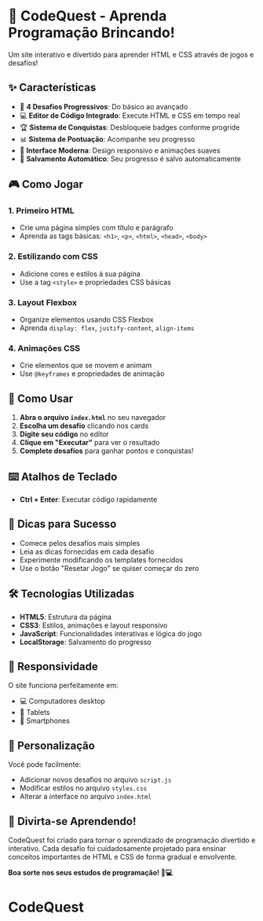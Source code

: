 # 🚀 CodeQuest - Aprenda Programação Brincando!

Um site interativo e divertido para aprender HTML e CSS através de jogos e desafios!

## ✨ Características

- 🎯 **4 Desafios Progressivos**: Do básico ao avançado
- 💻 **Editor de Código Integrado**: Execute HTML e CSS em tempo real
- 🏆 **Sistema de Conquistas**: Desbloqueie badges conforme progride
- 📊 **Sistema de Pontuação**: Acompanhe seu progresso
- 🎨 **Interface Moderna**: Design responsivo e animações suaves
- 💾 **Salvamento Automático**: Seu progresso é salvo automaticamente

## 🎮 Como Jogar

### 1. **Primeiro HTML** 
- Crie uma página simples com título e parágrafo
- Aprenda as tags básicas: `<h1>`, `<p>`, `<html>`, `<head>`, `<body>`

### 2. **Estilizando com CSS**
- Adicione cores e estilos à sua página
- Use a tag `<style>` e propriedades CSS básicas

### 3. **Layout Flexbox**
- Organize elementos usando CSS Flexbox
- Aprenda `display: flex`, `justify-content`, `align-items`

### 4. **Animações CSS**
- Crie elementos que se movem e animam
- Use `@keyframes` e propriedades de animação

## 🚀 Como Usar

1. **Abra o arquivo `index.html`** no seu navegador
2. **Escolha um desafio** clicando nos cards
3. **Digite seu código** no editor
4. **Clique em "Executar"** para ver o resultado
5. **Complete desafios** para ganhar pontos e conquistas!

## ⌨️ Atalhos de Teclado

- **Ctrl + Enter**: Executar código rapidamente

## 🎯 Dicas para Sucesso

- Comece pelos desafios mais simples
- Leia as dicas fornecidas em cada desafio
- Experimente modificando os templates fornecidos
- Use o botão "Resetar Jogo" se quiser começar do zero

## 🛠️ Tecnologias Utilizadas

- **HTML5**: Estrutura da página
- **CSS3**: Estilos, animações e layout responsivo
- **JavaScript**: Funcionalidades interativas e lógica do jogo
- **LocalStorage**: Salvamento do progresso

## 📱 Responsividade

O site funciona perfeitamente em:
- 💻 Computadores desktop
- 📱 Tablets
- 📱 Smartphones

## 🔧 Personalização

Você pode facilmente:
- Adicionar novos desafios no arquivo `script.js`
- Modificar estilos no arquivo `styles.css`
- Alterar a interface no arquivo `index.html`

## 🎉 Divirta-se Aprendendo!

CodeQuest foi criado para tornar o aprendizado de programação divertido e interativo. Cada desafio foi cuidadosamente projetado para ensinar conceitos importantes de HTML e CSS de forma gradual e envolvente.

**Boa sorte nos seus estudos de programação! 🚀💻**
# CodeQuest
